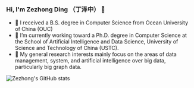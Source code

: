 ### Hi, I'm Zezhong Ding （丁泽中） 👋
- 🤔 I received a B.S. degree in Computer Science from Ocean University of China (OUC)
- 🔭 I’m currently working toward a Ph.D. degree in Computer Science at the School of Artificial Intelligence and Data Science, University of Science and Technology of China (USTC).
- 🌱 My general research interests mainly focus on the areas of data management, system, and artificial intelligence over big data, particularly big graph data.


![Zezhong's GitHub stats](https://github-readme-stats.vercel.app/api?username=zezhongding&theme=graywhite&show_icons=true)
